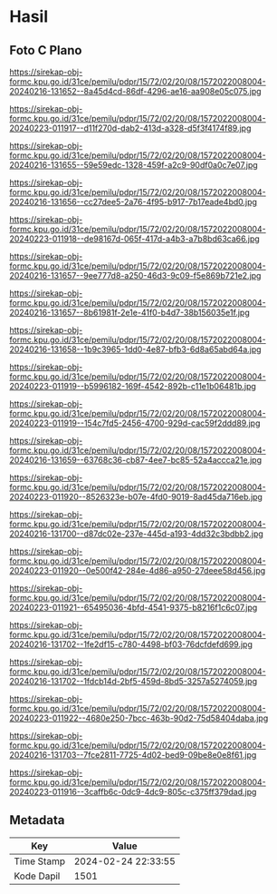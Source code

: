 # Hasil

## Foto C Plano

https://sirekap-obj-formc.kpu.go.id/31ce/pemilu/pdpr/15/72/02/20/08/1572022008004-20240216-131652--8a45d4cd-86df-4296-ae16-aa908e05c075.jpg

https://sirekap-obj-formc.kpu.go.id/31ce/pemilu/pdpr/15/72/02/20/08/1572022008004-20240223-011917--d11f270d-dab2-413d-a328-d5f3f4174f89.jpg

https://sirekap-obj-formc.kpu.go.id/31ce/pemilu/pdpr/15/72/02/20/08/1572022008004-20240216-131655--59e59edc-1328-459f-a2c9-90df0a0c7e07.jpg

https://sirekap-obj-formc.kpu.go.id/31ce/pemilu/pdpr/15/72/02/20/08/1572022008004-20240216-131656--cc27dee5-2a76-4f95-b917-7b17eade4bd0.jpg

https://sirekap-obj-formc.kpu.go.id/31ce/pemilu/pdpr/15/72/02/20/08/1572022008004-20240223-011918--de98167d-065f-417d-a4b3-a7b8bd63ca66.jpg

https://sirekap-obj-formc.kpu.go.id/31ce/pemilu/pdpr/15/72/02/20/08/1572022008004-20240216-131657--9ee777d8-a250-46d3-9c09-f5e869b721e2.jpg

https://sirekap-obj-formc.kpu.go.id/31ce/pemilu/pdpr/15/72/02/20/08/1572022008004-20240216-131657--8b61981f-2e1e-41f0-b4d7-38b156035e1f.jpg

https://sirekap-obj-formc.kpu.go.id/31ce/pemilu/pdpr/15/72/02/20/08/1572022008004-20240216-131658--1b9c3965-1dd0-4e87-bfb3-6d8a65abd64a.jpg

https://sirekap-obj-formc.kpu.go.id/31ce/pemilu/pdpr/15/72/02/20/08/1572022008004-20240223-011919--b5996182-169f-4542-892b-c11e1b06481b.jpg

https://sirekap-obj-formc.kpu.go.id/31ce/pemilu/pdpr/15/72/02/20/08/1572022008004-20240223-011919--154c7fd5-2456-4700-929d-cac59f2ddd89.jpg

https://sirekap-obj-formc.kpu.go.id/31ce/pemilu/pdpr/15/72/02/20/08/1572022008004-20240216-131659--63768c36-cb87-4ee7-bc85-52a4accca21e.jpg

https://sirekap-obj-formc.kpu.go.id/31ce/pemilu/pdpr/15/72/02/20/08/1572022008004-20240223-011920--8526323e-b07e-4fd0-9019-8ad45da716eb.jpg

https://sirekap-obj-formc.kpu.go.id/31ce/pemilu/pdpr/15/72/02/20/08/1572022008004-20240216-131700--d87dc02e-237e-445d-a193-4dd32c3bdbb2.jpg

https://sirekap-obj-formc.kpu.go.id/31ce/pemilu/pdpr/15/72/02/20/08/1572022008004-20240223-011920--0e500f42-284e-4d86-a950-27deee58d456.jpg

https://sirekap-obj-formc.kpu.go.id/31ce/pemilu/pdpr/15/72/02/20/08/1572022008004-20240223-011921--65495036-4bfd-4541-9375-b8216f1c6c07.jpg

https://sirekap-obj-formc.kpu.go.id/31ce/pemilu/pdpr/15/72/02/20/08/1572022008004-20240216-131702--1fe2df15-c780-4498-bf03-76dcfdefd699.jpg

https://sirekap-obj-formc.kpu.go.id/31ce/pemilu/pdpr/15/72/02/20/08/1572022008004-20240216-131702--1fdcb14d-2bf5-459d-8bd5-3257a5274059.jpg

https://sirekap-obj-formc.kpu.go.id/31ce/pemilu/pdpr/15/72/02/20/08/1572022008004-20240223-011922--4680e250-7bcc-463b-90d2-75d58404daba.jpg

https://sirekap-obj-formc.kpu.go.id/31ce/pemilu/pdpr/15/72/02/20/08/1572022008004-20240216-131703--7fce2811-7725-4d02-bed9-09be8e0e8f61.jpg

https://sirekap-obj-formc.kpu.go.id/31ce/pemilu/pdpr/15/72/02/20/08/1572022008004-20240223-011916--3caffb6c-0dc9-4dc9-805c-c375ff379dad.jpg


## Metadata

| Key        | Value               |
| ---------- | ------------------- |
| Time Stamp | 2024-02-24 22:33:55 |
| Kode Dapil | 1501                |



